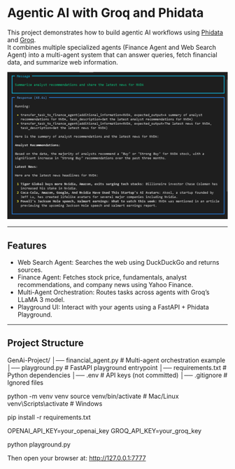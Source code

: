 # Agentic AI with Groq and Phidata

This project demonstrates how to build agentic AI workflows using [Phidata](https://github.com/phidatahq/phidata) and [Groq](https://groq.com).  
It combines multiple specialized agents (Finance Agent and Web Search Agent) into a multi-agent system that can answer queries, fetch financial data, and summarize web information.

![Agent Demo](assets/image.png)

---

## Features

- Web Search Agent: Searches the web using DuckDuckGo and returns sources.  
- Finance Agent: Fetches stock price, fundamentals, analyst recommendations, and company news using Yahoo Finance.  
- Multi-Agent Orchestration: Routes tasks across agents with Groq’s LLaMA 3 model.  
- Playground UI: Interact with your agents using a FastAPI + Phidata Playground.  

---

## Project Structure

GenAi-Project/
│── financial_agent.py # Multi-agent orchestration example
│── playground.py # FastAPI playground entrypoint
│── requirements.txt # Python dependencies
│── .env # API keys (not committed)
│── .gitignore # Ignored files


python -m venv venv
source venv/bin/activate   # Mac/Linux
venv\Scripts\activate      # Windows

pip install -r requirements.txt

OPENAI_API_KEY=your_openai_key
GROQ_API_KEY=your_groq_key

python playground.py

Then open your browser at:
http://127.0.0.1:7777